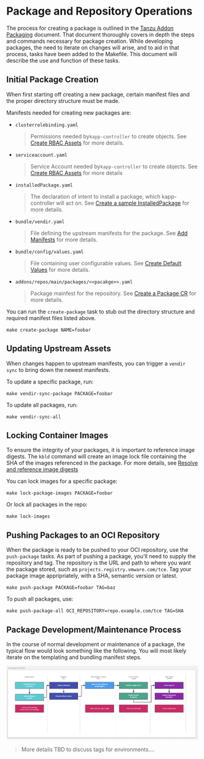 # Package and Repository Operations

The process for creating a package is outlined in the [Tanzu Addon Packaging](./tanzu-addon-packaging.md) document. That document thoroughly covers in depth the steps and commands necessary for package creation. While developing packages, the need to iterate on changes will arise, and to aid in that process, tasks have been added to the Makefile. This document will describe the use and function of these tasks.

## Initial Package Creation

When first starting off creating a new package, certain manifest files and the proper directory structure must be made.

Manifests needed for creating new packages are:

- `clusterrolebinding.yaml`
  
  > Permissions needed by`kapp-controller` to create objects. See [Create RBAC Assets](./tanzu-addon-packaging.md#7-create-rbac-assets) for more details.
  
- `serviceaccount.yaml`

  > Service Account needed by`kapp-controller` to create objects. See [Create RBAC Assets](./tanzu-addon-packaging.md#7-create-rbac-assets) for more details
  
- `installedPackage.yaml`
  
  > The declaration of intent to install a package, which kapp-controller will act on. See [Create a sample InstalledPackage](./tanzu-addon-packaging.md#10-reate-a-sample-installedpackage) for more details.

- `bundle/vendir.yaml`
  > File defining the upstream manifests for the package. See [Add Manifests](./tanzu-addon-packaging.md#2-add-manifests) for more details.
  
- `bundle/config/values.yaml`
  > File containing user configurable values. See [Create Default Values](./tanzu-addon-packaging.md#4-create-default-values) for more details.

- `addons/repos/main/packages/<<pacakge>>.yaml`
  > Package mainfest for the repository. See [Create a Package CR](./tanzu-addon-packaging.md#8-create-a-package-cr) for more details.

You can run the `create-package` task to stub out the directory structure and required manifest files listed above.

```shell
make create-package NAME=foobar
```

## Updating Upstream Assets

When changes happen to upstream manifests, you can trigger a `vendir sync` to bring down the newest manifests.

To update a specific package, run:

```shell
make vendir-sync-package PACKAGE=foobar
```

To update all packages, run:

```shell
make vendir-sync-all
```

## Locking Container Images

To ensure the integrity of your packages, it is important to reference image digests. The `kbld` command will create an image lock file containing the SHA of the images referenced in the package. For more details, see [Resolve and reference image digests](./tanzu-addon-packaging.md#5-resolve-and-reference-image-digests)

You can lock images for a specific package:

```shell
make lock-package-images PACKAGE=foobar
```

Or lock all packages in the repo:

```shell
make lock-images
```

## Pushing Packages to an OCI Repository

When the package is ready to be pushed to your OCI repository, use the `push-package` tasks. As part of pushing a package, you'll need to supply the repository and tag. The repository is the URL and path to where you want the package stored, such as `projects.registry.vmware.com/tce`. Tag your package image appripriately, with a SHA, semantic version or latest.

```shell
make push-package PACKAGE=foobar TAG=baz
```

To push all packages, use:

```shell
make push-package-all OCI_REPOSITORY=repo.example.com/tce TAG=SHA
```

## Package Development/Maintenance Process

In the course of normal development or maintenance of a package, the typical flow would look something like the following. You will most likely iterate on the templating and bundling manifest steps.

![Package Workflow](../images/tanzu-packaging-workflow-with-commands.png)

> More details TBD to discuss tags for environments....
